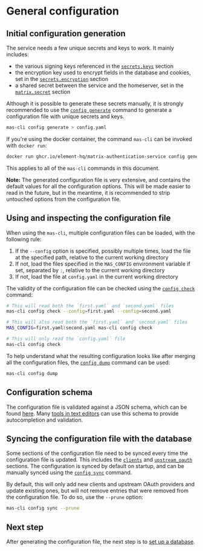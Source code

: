 # General configuration

## Initial configuration generation

The service needs a few unique secrets and keys to work.
It mainly includes:

 - the various signing keys referenced in the [`secrets.keys`](../reference/configuration.md#secrets) section
 - the encryption key used to encrypt fields in the database and cookies, set in the [`secrets.encryption`](../reference/configuration.md#secrets) section
 - a shared secret between the service and the homeserver, set in the [`matrix.secret`](../reference/configuration.md#matrix) section

Although it is possible to generate these secrets manually, it is strongly recommended to use the [`config generate`](../reference/cli/config.md#config-generate) command to generate a configuration file with unique secrets and keys.

```sh
mas-cli config generate > config.yaml
```

If you're using the docker container, the command `mas-cli` can be invoked with `docker run`:

```sh
docker run ghcr.io/element-hq/matrix-authentication-service config generate > config.yaml
```

This applies to all of the `mas-cli` commands in this document.

**Note:** The generated configuration file is very extensive, and contains the default values for all the configuration options.
This will be made easier to read in the future, but in the meantime, it is recommended to strip untouched options from the configuration file.

## Using and inspecting the configuration file

When using the `mas-cli`, multiple configuration files can be loaded, with the following rule:

1. If the `--config` option is specified, possibly multiple times, load the file at the specified path, relative to the current working directory
2. If not, load the files specified in the `MAS_CONFIG` environment variable if set, separated by `:`, relative to the current working directory
3. If not, load the file at `config.yaml` in the current working directory

The validity of the configuration file can be checked using the [`config check`](../reference/cli/config.md#config-check) command:

```sh
# This will read both the `first.yaml` and `second.yaml` files
mas-cli config check --config=first.yaml --config=second.yaml

# This will also read both the `first.yaml` and `second.yaml` files
MAS_CONFIG=first.yaml:second.yaml mas-cli config check

# This will only read the `config.yaml` file
mas-cli config check
```

To help understand what the resulting configuration looks like after merging all the configuration files, the [`config dump`](../reference/cli/config.md#config-dump) command can be used:

```sh
mas-cli config dump
```

## Configuration schema

The configuration file is validated against a JSON schema, which can be found [here](../config.schema.json).
Many [tools in text editors](https://json-schema.org/implementations.html#editors) can use this schema to provide autocompletion and validation.

## Syncing the configuration file with the database

Some sections of the configuration file need to be synced every time the configuration file is updated.
This includes the [`clients`](../reference/configuration.md#clients) and [`upstream_oauth`](../reference/configuration.md#upstream-oauth) sections.
The configuration is synced by default on startup, and can be manually synced using the [`config sync`](../reference/cli/config.md#config-sync---prune---dry-run) command.

By default, this will only add new clients and upstream OAuth providers and update existing ones, but will not remove entries that were removed from the configuration file.
To do so, use the `--prune` option:

```sh
mas-cli config sync --prune
```

## Next step

After generating the configuration file, the next step is to [set up a database](./database.md).
